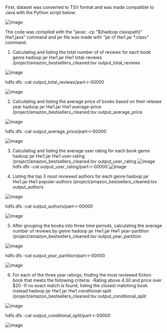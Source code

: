 First, dataset was converted to TSV format and was made compatible to Java with the Python script below:

![image](https://github.com/user-attachments/assets/4636dea4-40a9-4fe7-aca9-5da825b6f814)


The code was compiled with the "javac -cp "$(hadoop classpath)" Hw1.java" command and jar file was made with "jar cf Hw1.jar *.class" command.

1. Calculating and listing the total number of of reviews for each book genre
  hadoop jar Hw1.jar Hw1 total-reviews /project/amazon_bestsellers_cleaned.tsv
output_total_reviews

  ![image](https://github.com/user-attachments/assets/e13aa59c-8a22-4bb2-b4ac-2d5cecc81ee2)
  
  hdfs dfs -cat output_total_reviews/part-r-00000
  
  ![image](https://github.com/user-attachments/assets/433052d4-5fe2-4e43-873f-27601bf0f4e2)
  
2. Calculating and listing the average price of books based on their release year
  hadoop jar Hw1.jar Hw1 average-price /project/amazon_bestsellers_cleaned.tsv
output_average_price

  ![image](https://github.com/user-attachments/assets/b34efd07-f3b7-42ee-a565-1c1e6172a253)
  
  hdfs dfs -cat output_average_price/part-r-00000

  ![image](https://github.com/user-attachments/assets/7bcbe314-65b7-403c-b4eb-66dffa0b2c93)
  
3. Calculating and listing the average user rating for each book genre
  hadoop jar Hw1.jar Hw1 user-rating /project/amazon_bestsellers_cleaned.tsv
output_user_rating
  ![image](https://github.com/user-attachments/assets/47b85abd-03bf-4b02-b38c-dda05689370e)
  hdfs dfs -cat output_user_rating/part-r-00000
  ![image](https://github.com/user-attachments/assets/aefe490e-ebbd-4f62-ae38-471edcfce19a)

4. Listing the top 3 most reviewed authors for each genre
  hadoop jar Hw1.jar Hw1 popular-authors /project/amazon_bestsellers_cleaned.tsv
output_authors

  ![image](https://github.com/user-attachments/assets/d604fdf9-181b-44ec-a814-0c03edc4d0ae)
  
  hdfs dfs -cat output_authors/part-r-00000
  
  ![image](https://github.com/user-attachments/assets/ef062d69-c1ef-4455-a9e5-89651df3cadc)

5. After grouping the books into three time periods, calculating the average number of reviews by genre
  hadoop jar Hw1.jar Hw1 year-partition /project/amazon_bestsellers_cleaned.tsv
output_year_partition

  ![image](https://github.com/user-attachments/assets/1b265fdc-0760-47bf-9e07-8723eddbdb2b)
  
  hdfs dfs -cat output_year_partition/part-r-00000
  
  ![image](https://github.com/user-attachments/assets/043d4018-9af1-417b-877d-55744438c1cb)

6. For each of the three year ratings; finding the most reviewed fiction book that meets the following criteria:
-Rating above 4.30 and price over $20
-If no exact match is found, listing the closest matching book instead
  hadoop jar Hw1.jar Hw1 conditional-split /project/amazon_bestsellers_cleaned.tsv
output_conditional_split

  ![image](https://github.com/user-attachments/assets/e4f0ba0d-d969-4069-8a6c-deb79cf4e039)
  
  hdfs dfs -cat output_conditional_split/part-r-00000
  
  ![image](https://github.com/user-attachments/assets/d4409bc8-336e-4d07-b343-0dd12c29e48a)





